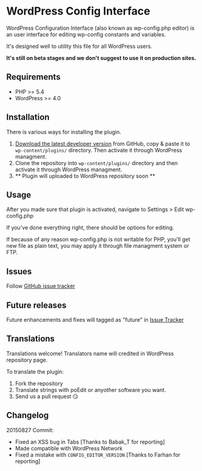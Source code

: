 # WordPress Config Interface
WordPress Configuration Interface (also known as wp-config.php editor) is an user interface for editing wp-config constants and variables.

It's designed well to utility this file for all WordPress users.

**It's still on beta stages and we don't suggest to use it on production sites.**

## Requirements
* PHP >= 5.4
* WordPress >= 4.0

## Installation
There is various ways for installing the plugin.

1. [Download the latest developer version](https://github.com/EhsaanF/wp-config-interface/archive/master.zip) from GitHub, copy & paste it to `wp-content/plugins/` directory. Then activate it through WordPress managment.
2. Clone the repository into `wp-content/plugins/` directory and then activate it through WordPress managment.
3. ** Plugin will uploaded to WordPress repository soon **

## Usage
After you made sure that plugin is activated, navigate to Settings > Edit wp-config.php

If you've done everything right, there should be options for editing.

If because of any reason wp-config.php is not writable for PHP, you'll get new file as plain text, you may apply it through file managment system or FTP.

## Issues
Follow [GitHub issue tracker](https://github.com/EhsaanF/wp-config-interface/issues)

## Future releases
Future enhancements and fixes will tagged as "future" in [Issue Tracker](https://github.com/EhsaanF/wp-config-interface/labels/future)

## Translations
Translations welcome! Translators name will credited in WordPress repository page.

To translate the plugin:

1. Fork the repository
2. Translate strings with poEdit or anyother software you want.
3. Send us a pull request :smirk:


## Changelog
20150827 Commit:
* Fixed an XSS bug in Tabs [Thanks to Babak_T for reporting]
* Made compatible with WordPress Network
* Fixed a mistake with `CONFIG_EDITOR_VERSION` [Thanks to Farhan for reporting]